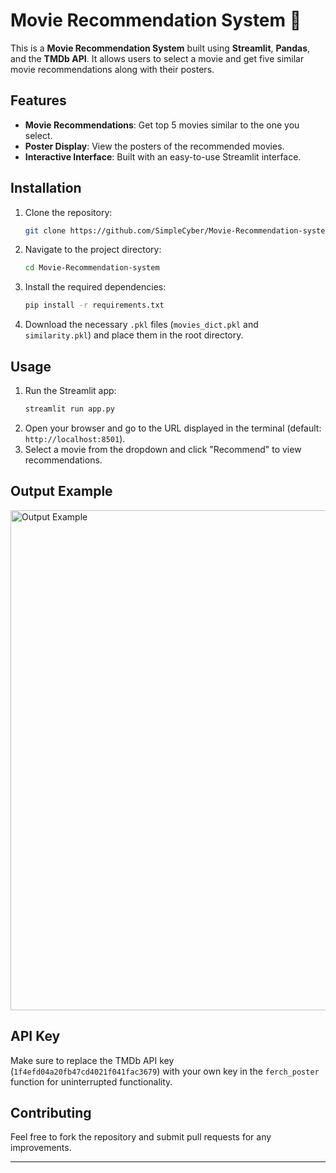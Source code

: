 # Movie Recommendation System 🎥

This is a **Movie Recommendation System** built using **Streamlit**, **Pandas**, and the **TMDb API**. It allows users to select a movie and get five similar movie recommendations along with their posters.

## Features
- **Movie Recommendations**: Get top 5 movies similar to the one you select.
- **Poster Display**: View the posters of the recommended movies.
- **Interactive Interface**: Built with an easy-to-use Streamlit interface.

## Installation

1. Clone the repository:
   ```bash
   git clone https://github.com/SimpleCyber/Movie-Recommendation-system.git
   ```
2. Navigate to the project directory:
   ```bash
   cd Movie-Recommendation-system
   ```
3. Install the required dependencies:
   ```bash
   pip install -r requirements.txt
   ```
4. Download the necessary `.pkl` files (`movies_dict.pkl` and `similarity.pkl`) and place them in the root directory.

## Usage

1. Run the Streamlit app:
   ```bash
   streamlit run app.py
   ```
2. Open your browser and go to the URL displayed in the terminal (default: `http://localhost:8501`).
3. Select a movie from the dropdown and click "Recommend" to view recommendations.

## Output Example

<img src="https://github.com/SimpleCyber/Movie-Recommendation-system/blob/main/output.png" alt="Output Example" width="800">

## API Key
Make sure to replace the TMDb API key (`1f4efd04a20fb47cd4021f041fac3679`) with your own key in the `ferch_poster` function for uninterrupted functionality.

## Contributing
Feel free to fork the repository and submit pull requests for any improvements.

---
